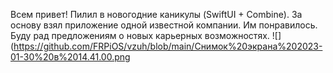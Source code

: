 Всем привет! 
Пилил в новогодние каникулы (SwiftUI + Combine). За основу  взял приложение одной известной компании. Им понравилось. Буду рад предложениям о новых карьерных возможностях. 
![](https://github.com/FRPiOS/vzuh/blob/main/Снимок%20экрана%202023-01-30%20в%2014.41.00.png
